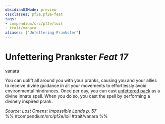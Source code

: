```yaml
---
obsidianUIMode: preview
cssclasses: pf2e,pf2e-feat
tags:
- compendium/src/pf2e/loil
- trait/vanara
aliases: ["Unfettering Prankster"]
---
```

# Unfettering Prankster  *Feat 17*  
[vanara](rules/traits/vanara-loil.md "Vanara Ancestry & Heritage Trait")  


You can uplift all around you with your pranks, causing you and your allies to receive divine guidance in all your movements to effortlessly avoid environmental hindrances. Once per day, you can cast [unfettered pack](compendium/spells/unfettered-pack.md) as a divine innate spell. When you do so, you cast the spell by performing a divinely inspired prank.

*Source: Lost Omens: Impossible Lands p. 57*  
%% #compendium/src/pf2e/loil #trait/vanara %%